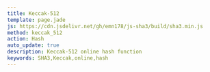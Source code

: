 ```yaml
---
title: Keccak-512
template: page.jade
js: https://cdn.jsdelivr.net/gh/emn178/js-sha3/build/sha3.min.js
method: keccak_512
action: Hash
auto_update: true
description: Keccak-512 online hash function
keywords: SHA3,Keccak,online,hash
---
```

